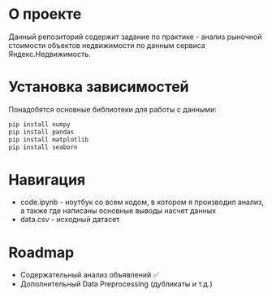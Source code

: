# О проекте
Данный репозиторий содержит задание по практике - анализ рыночной стоимости объектов недвижимости по данным 
сервиса Яндекс.Недвижимость. 

# Установка зависимостей 
Понадобятся основные библиотеки для работы с данными:
```bash
pip install numpy
pip install pandas
pip install matplotlib
pip install seaborn
```

# Навигация
- code.ipynb - ноутбук со всем кодом, в котором я производил анализ, а также где написаны основные выводы насчет данных
- data.csv - исходный датасет

# Roadmap 
- Содержательный анализ объявлений ✅
- Дополнительный Data Preprocessing (дубликаты и т.д.)